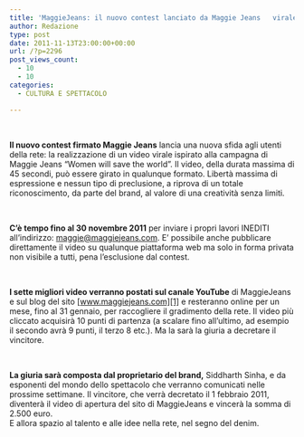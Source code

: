 ```yaml
---
title: 'MaggieJeans: il nuovo contest lanciato da Maggie Jeans   virale'
author: Redazione
type: post
date: 2011-11-13T23:00:00+00:00
url: /?p=2296
post_views_count:
  - 10
  - 10
categories:
  - CULTURA E SPETTACOLO

---
```

&nbsp;

**Il nuovo contest firmato Maggie Jeans** lancia una nuova sfida agli utenti della rete: la realizzazione di un video virale ispirato alla campagna di Maggie Jeans &ldquo;Women will save the world&rdquo;. Il video, della durata massima di 45 secondi, pu&ograve; essere girato in qualunque formato. Libert&agrave; massima di espressione e nessun tipo di preclusione, a riprova di un totale riconoscimento, da parte del brand, al valore di una creativit&agrave; senza limiti. 

&nbsp;

**C&rsquo;&egrave; tempo fino al 30 novembre 2011** per inviare i propri lavori INEDITI all&rsquo;indirizzo: maggie@maggiejeans.com. E&rsquo; possibile anche pubblicare direttamente il video su qualunque piattaforma web ma solo in forma privata non visibile a tutti, pena l&rsquo;esclusione dal contest.

&nbsp;

**I sette migliori video verranno postati sul canale YouTube** di MaggieJeans e sul blog del sito [www.maggiejeans.com][1] e resteranno online per un mese, fino al 31 gennaio, per raccogliere il gradimento della rete. Il video pi&ugrave; cliccato acquisir&agrave; 10 punti di partenza (a scalare fino all&rsquo;ultimo, ad esempio il secondo avr&agrave; 9 punti, il terzo 8 etc.). Ma la sar&agrave; la giuria a decretare il vincitore.

&nbsp;

**La giuria sar&agrave; composta dal proprietario del brand,** Siddharth Sinha, e da esponenti del mondo dello spettacolo che verranno comunicati nelle prossime settimane. Il vincitore, che verr&agrave; decretato il 1 febbraio 2011, diventer&agrave; il video di apertura del sito di MaggieJeans e vincer&agrave; la somma di 2.500 euro.  
E allora spazio al talento e alle idee nella rete, nel segno del denim.

&nbsp;

&nbsp;

 [1]: https://www.maggiejeans.com